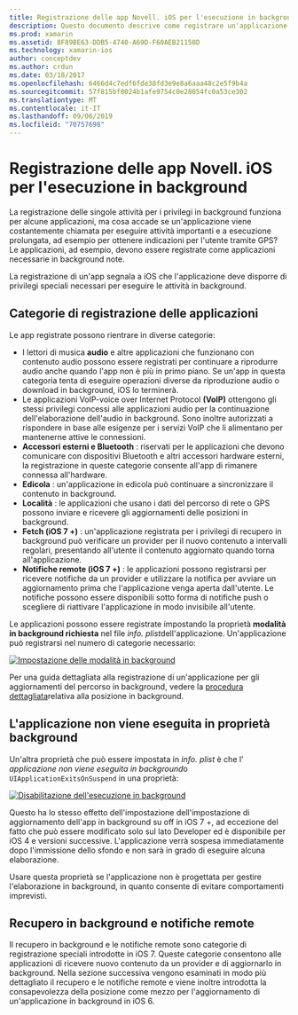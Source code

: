 ```yaml
---
title: Registrazione delle app Novell. iOS per l'esecuzione in background
description: Questo documento descrive come registrare un'applicazione Novell. iOS per l'esecuzione in background. Questo articolo illustra app audio, app VoIP, accessori esterni e Bluetooth e altro ancora.
ms.prod: xamarin
ms.assetid: 8F89BE63-DDB5-4740-A69D-F60AEB21150D
ms.technology: xamarin-ios
author: conceptdev
ms.author: crdun
ms.date: 03/18/2017
ms.openlocfilehash: 6466d4c7edf6fde38fd3e9e8a6aaa48c2e5f9b4a
ms.sourcegitcommit: 57f815bf0024b1afe9754c0e28054fc0a53ce302
ms.translationtype: MT
ms.contentlocale: it-IT
ms.lasthandoff: 09/06/2019
ms.locfileid: "70757698"
---
```

# <a name="registering-xamarinios-apps-to-run-in-the-background"></a>Registrazione delle app Novell. iOS per l'esecuzione in background

La registrazione delle singole attività per i privilegi in background funziona per alcune applicazioni, ma cosa accade se un'applicazione viene costantemente chiamata per eseguire attività importanti e a esecuzione prolungata, ad esempio per ottenere indicazioni per l'utente tramite GPS? Le applicazioni, ad esempio, devono essere registrate come applicazioni necessarie in background note.

La registrazione di un'app segnala a iOS che l'applicazione deve disporre di privilegi speciali necessari per eseguire le attività in background.

## <a name="application-registration-categories"></a>Categorie di registrazione delle applicazioni

Le app registrate possono rientrare in diverse categorie:

- I lettori di musica **audio** e altre applicazioni che funzionano con contenuto audio possono essere registrati per continuare a riprodurre audio anche quando l'app non è più in primo piano. Se un'app in questa categoria tenta di eseguire operazioni diverse da riproduzione audio o download in background, iOS lo terminerà.
- Le applicazioni VoIP-voice over Internet Protocol **(VoIP)** ottengono gli stessi privilegi concessi alle applicazioni audio per la continuazione dell'elaborazione dell'audio in background. Sono inoltre autorizzati a rispondere in base alle esigenze per i servizi VoIP che li alimentano per mantenerne attive le connessioni.
- **Accessori esterni e Bluetooth** : riservati per le applicazioni che devono comunicare con dispositivi Bluetooth e altri accessori hardware esterni, la registrazione in queste categorie consente all'app di rimanere connessa all'hardware.
- **Edicola** : un'applicazione in edicola può continuare a sincronizzare il contenuto in background.
- **Località** : le applicazioni che usano i dati del percorso di rete o GPS possono inviare e ricevere gli aggiornamenti delle posizioni in background.
- **Fetch (iOS 7 +)** : un'applicazione registrata per i privilegi di recupero in background può verificare un provider per il nuovo contenuto a intervalli regolari, presentando all'utente il contenuto aggiornato quando torna all'applicazione.
- **Notifiche remote (iOS 7 +)** : le applicazioni possono registrarsi per ricevere notifiche da un provider e utilizzare la notifica per avviare un aggiornamento prima che l'applicazione venga aperta dall'utente. Le notifiche possono essere disponibili sotto forma di notifiche push o scegliere di riattivare l'applicazione in modo invisibile all'utente.

Le applicazioni possono essere registrate impostando la proprietà **modalità in background richiesta** nel file *info. plist*dell'applicazione. Un'applicazione può registrarsi nel numero di categorie necessario:

 [![](registering-applications-to-run-in-background-images/bgmodes.png "Impostazione delle modalità in background")](registering-applications-to-run-in-background-images/bgmodes.png#lightbox)

Per una guida dettagliata alla registrazione di un'applicazione per gli aggiornamenti del percorso in background, vedere la [procedura dettagliata](~/ios/app-fundamentals/backgrounding/ios-backgrounding-walkthroughs/location-walkthrough.md)relativa alla posizione in background.

## <a name="application-does-not-run-in-background-property"></a>L'applicazione non viene eseguita in proprietà background

Un'altra proprietà che può essere impostata in *info. plist* è che l' *applicazione non viene eseguita in background*o `UIApplicationExitsOnSuspend` in una proprietà:

 [![](registering-applications-to-run-in-background-images/plist.png "Disabilitazione dell'esecuzione in background")](registering-applications-to-run-in-background-images/plist.png#lightbox)

Questo ha lo stesso effetto dell'impostazione dell'impostazione di aggiornamento dell'app in background su off in iOS 7 +, ad eccezione del fatto che può essere modificato solo sul lato Developer ed è disponibile per iOS 4 e versioni successive. L'applicazione verrà sospesa immediatamente dopo l'immissione dello sfondo e non sarà in grado di eseguire alcuna elaborazione.

Usare questa proprietà se l'applicazione non è progettata per gestire l'elaborazione in background, in quanto consente di evitare comportamenti imprevisti.

## <a name="background-fetch-and-remote-notifications"></a>Recupero in background e notifiche remote

Il recupero in background e le notifiche remote sono categorie di registrazione speciali introdotte in iOS 7. Queste categorie consentono alle applicazioni di ricevere nuovo contenuto da un provider e di aggiornarlo in background. Nella sezione successiva vengono esaminati in modo più dettagliato il recupero e le notifiche remote e viene inoltre introdotta la consapevolezza della posizione come mezzo per l'aggiornamento di un'applicazione in background in iOS 6.
